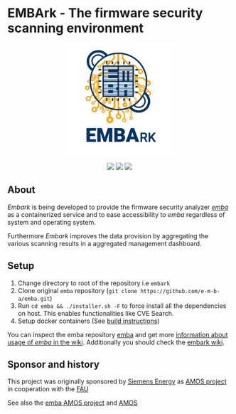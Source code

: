 # EMBArk - The firmware security scanning environment <br>


<p align="center">
  <img src="./documentation/embark.svg" alt="" width="250"/>
</p>
<p align="center">
  <a href="https://github.com/e-m-b-a/embark/blob/master/LICENSE"><img src="https://img.shields.io/github/license/e-m-b-a/embark?label=License"></a>
  <a href="https://github.com/e-m-b-a/embark/stargazers"><img src="https://img.shields.io/github/stars/e-m-b-a/embark?label=Stars"></a>
  <a href="https://github.com/e-m-b-a/embark/network/members"><img src="https://img.shields.io/github/forks/e-m-b-a/embark?label=Forks"></a>
</p>

## About

*Embark* is being developed to provide the firmware security analyzer *[emba](https://github.com/e-m-b-a/emba)* as a containerized service and to ease 
accessibility to *emba* regardless of system and operating system.

Furthermore *Embark* improves the data provision by aggregating the various scanning results in a aggregated management dashboard.

## Setup
1. Change directory to root of the repository i.e `embark`
2. Clone original `emba` repository (`git clone https://github.com/e-m-b-a/emba.git`)
3. Run `cd emba && ./installer.sh -F` to force install all the dependencies on host. This enables functionalities like CVE Search.  
4. Setup docker containers (See [build instructions](https://github.com/e-m-b-a/embark/wiki/Build-Deployment_Documentation))

You can inspect the emba repository [emba](https://github.com/e-m-b-a/emba) and get more [information about usage of *emba* in the wiki](https://github.com/e-m-b-a/emba/wiki/Usage). Additionally you should check the [embark wiki](https://github.com/e-m-b-a/embark/wiki).

## Sponsor and history
This project was originally sponsored by [Siemens Energy](https://www.siemens-energy.com/) as [AMOS project](https://oss.cs.fau.de/teaching/the-amos-project/) in cooperation with the [FAU](https://oss.cs.fau.de/)

See also the [emba AMOS project](https://github.com/amosproj/amos2021ss01-emba-service) and [AMOS](https://github.com/amosproj)
